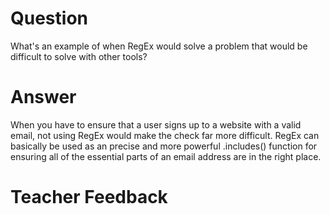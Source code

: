# Question
What's an example of when RegEx would solve a problem that would be difficult to solve with other tools?

# Answer
When you have to ensure that a user signs up to a website with a valid email, not using RegEx would make the check far more difficult. RegEx can basically be used as an precise and more powerful .includes() function for ensuring all of the essential parts of an email address are in the right place.

# Teacher Feedback